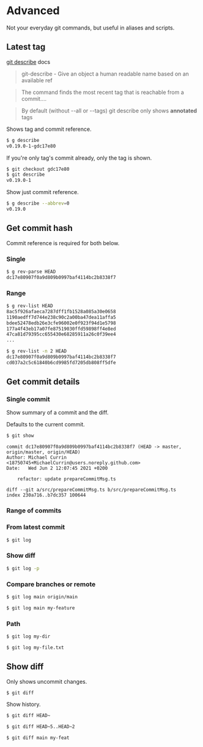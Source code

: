 # Advanced

Not your everyday git commands, but useful in aliases and scripts.


## Latest tag

[git describe](https://git-scm.com/docs/git-describe) docs

> git-describe - Give an object a human readable name based on an available ref

> The command finds the most recent tag that is reachable from a commit....

> By default (without --all or --tags) git describe only shows **annotated** tags

Shows tag and commit reference.

```sh
$ g describe
v0.19.0-1-gdc17e80
```

If you're only tag's commit already, only the tag is shown.

```sh
$ git checkout gdc17e80
$ git describe
v0.19.0-1
```

Show just commit reference.

```sh
$ g describe --abbrev=0
v0.19.0
```


## Get commit hash

Commit reference is required for both below.

### Single

```sh
$ g rev-parse HEAD
dc17e80907f0a9d809b0997baf4114bc2b8338f7
```

### Range

```sh
$ g rev-list HEAD
8ac5f926afaeca7287dff1fb1528a085a30e0658
1190aedff7d744e238c90c2a00ba47dea11affa5
bdee52478edb26e3cfe96002e0f923f94d1e5798
177a4f43eb17a07fe87519030ffd59898ff4e8ed
47ca81d79395cc655430e68285911a26c0f39ee4
...
```

```sh
$ g rev-list -n 2 HEAD
dc17e80907f0a9d809b0997baf4114bc2b8338f7
cd037a2c5c61840b6cd9985fd7205db808ff5dfe
```


## Get commit details

### Single commit

Show summary of a commit and the diff.

Defaults to the current commit.

```sh
$ git show
```
```
commit dc17e80907f0a9d809b0997baf4114bc2b8338f7 (HEAD -> master, origin/master, origin/HEAD)
Author: Michael Currin <18750745+MichaelCurrin@users.noreply.github.com>
Date:   Wed Jun 2 12:07:45 2021 +0200

    refactor: update prepareCommitMsg.ts

diff --git a/src/prepareCommitMsg.ts b/src/prepareCommitMsg.ts
index 230a716..b7dc357 100644
```

### Range of commits

### From latest commit

```sh
$ git log
```

### Show diff

```sh
$ git log -p
```

### Compare branches or remote

```sh
$ git log main origin/main
```

```sh
$ git log main my-feature
```


### Path

```sh
$ git log my-dir
```

```sh
$ git log my-file.txt
```


## Show diff

Only shows uncommit changes.

```sh
$ git diff
```

Show history.

```sh
$ git diff HEAD~
```

```sh
$ git diff HEAD~5..HEAD~2
```

```sh
$ git diff main my-feat
```
